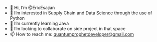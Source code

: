 - 👋 Hi, I’m @EricEsajian
- 👀 I’m interested in Supply Chain and Data Science through the use of Python
- 🌱 I’m currently learning Java
- 💞️ I’m looking to collaborate on side project in that space
- 📫 How to reach me: quantumprophetdeveloper@gmail.com

<!---
EricEsajian/EricEsajian is a ✨ special ✨ repository because its `README.md` (this file) appears on your GitHub profile.
You can click the Preview link to take a look at your changes.
--->
